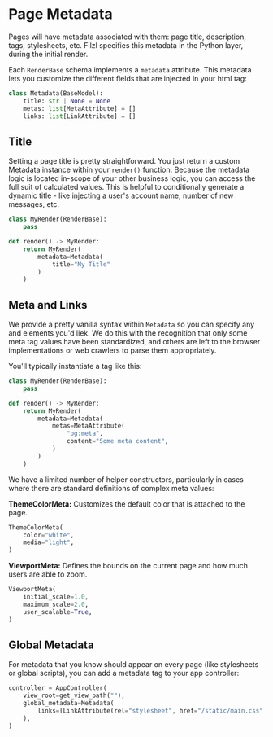 # Page Metadata

Pages will have metadata associated with them: page title, description, tags, stylesheets, etc. Filzl specifies this metadata in the Python layer, during the initial render.

Each `RenderBase` schema implements a `metadata` attribute. This metadata lets you customize the different fields that are injected in your html <head> tag:

```python
class Metadata(BaseModel):
    title: str | None = None
    metas: list[MetaAttribute] = []
    links: list[LinkAttribute] = []
```

## Title

Setting a page title is pretty straightforward. You just return a custom Metadata instance within your `render()` function. Because the metadata logic is located in-scope of your other business logic, you can access the full suit of calculated values. This is helpful to conditionally generate a dynamic title - like injecting a user's account name, number of new messages, etc.

```python
class MyRender(RenderBase):
    pass

def render() -> MyRender:
    return MyRender(
        metadata=Metadata(
            title="My Title"
        )
    )
```

## Meta and Links

We provide a pretty vanilla syntax within `Metadata` so you can specify any <meta> and <link> elements you'd liek. We do this with the recognition that only some meta tag values have been standardized, and others are left to the browser implementations or web crawlers to parse them appropriately.

You'll typically instantiate a <meta> tag like this:

```python
class MyRender(RenderBase):
    pass

def render() -> MyRender:
    return MyRender(
        metadata=Metadata(
            metas=MetaAttribute(
                "og:meta",
                content="Some meta content",
            )
        )
    )
```

We have a limited number of helper <meta> constructors, particularly in cases where there are standard definitions of complex meta values:

**ThemeColorMeta:** Customizes the default color that is attached to the page.

```python
ThemeColorMeta(
    color="white",
    media="light",
)
```

**ViewportMeta:** Defines the bounds on the current page and how much users are able to zoom.

```python
ViewportMeta(
    initial_scale=1.0,
    maximum_scale=2.0,
    user_scalable=True,
)
```

## Global Metadata

For metadata that you know should appear on every page (like stylesheets or global scripts), you can add a metadata tag to your app controller:

```python
controller = AppController(
    view_root=get_view_path(""),
    global_metadata=Metadata(
        links=[LinkAttribute(rel="stylesheet", href="/static/main.css")]
    ),
)
```
